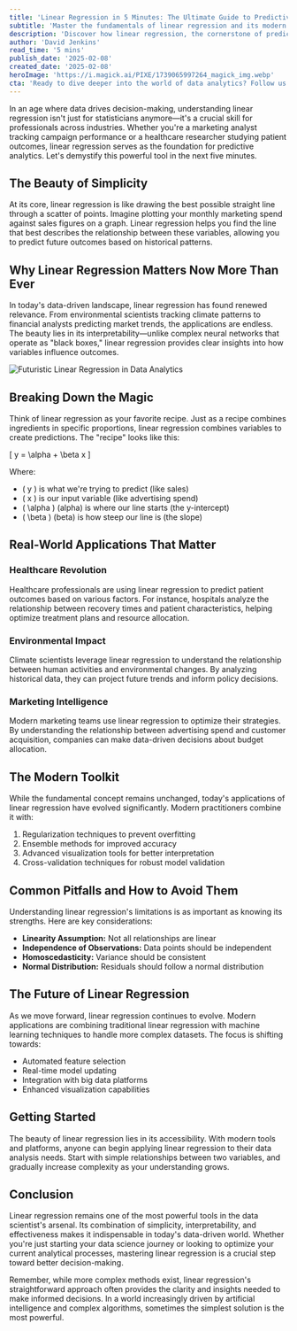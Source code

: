 ```yaml
---
title: 'Linear Regression in 5 Minutes: The Ultimate Guide to Predictive Analytics'' Most Powerful Tool'
subtitle: 'Master the fundamentals of linear regression and its modern applications in this comprehensive guide'
description: 'Discover how linear regression, the cornerstone of predictive analytics, is transforming industries from healthcare to marketing. Learn why this simple yet powerful tool remains essential in today''s data-driven world and how modern applications are evolving to meet contemporary challenges.'
author: 'David Jenkins'
read_time: '5 mins'
publish_date: '2025-02-08'
created_date: '2025-02-08'
heroImage: 'https://i.magick.ai/PIXE/1739065997264_magick_img.webp'
cta: 'Ready to dive deeper into the world of data analytics? Follow us on LinkedIn for daily insights, expert perspectives, and the latest trends in predictive modeling and data science.'
---
```


In an age where data drives decision-making, understanding linear regression isn't just for statisticians anymore—it's a crucial skill for professionals across industries. Whether you're a marketing analyst tracking campaign performance or a healthcare researcher studying patient outcomes, linear regression serves as the foundation for predictive analytics. Let's demystify this powerful tool in the next five minutes.

## The Beauty of Simplicity

At its core, linear regression is like drawing the best possible straight line through a scatter of points. Imagine plotting your monthly marketing spend against sales figures on a graph. Linear regression helps you find the line that best describes the relationship between these variables, allowing you to predict future outcomes based on historical patterns.

## Why Linear Regression Matters Now More Than Ever

In today's data-driven landscape, linear regression has found renewed relevance. From environmental scientists tracking climate patterns to financial analysts predicting market trends, the applications are endless. The beauty lies in its interpretability—unlike complex neural networks that operate as "black boxes," linear regression provides clear insights into how variables influence outcomes.

![Futuristic Linear Regression in Data Analytics](https://i.magick.ai/PIXE/1739065997264_magick_img.webp)

## Breaking Down the Magic

Think of linear regression as your favorite recipe. Just as a recipe combines ingredients in specific proportions, linear regression combines variables to create predictions. The "recipe" looks like this:

\[ y = \alpha + \beta x \]

Where:
- \( y \) is what we're trying to predict (like sales)
- \( x \) is our input variable (like advertising spend)
- \( \alpha \) (alpha) is where our line starts (the y-intercept)
- \( \beta \) (beta) is how steep our line is (the slope)

## Real-World Applications That Matter

### Healthcare Revolution
Healthcare professionals are using linear regression to predict patient outcomes based on various factors. For instance, hospitals analyze the relationship between recovery times and patient characteristics, helping optimize treatment plans and resource allocation.

### Environmental Impact
Climate scientists leverage linear regression to understand the relationship between human activities and environmental changes. By analyzing historical data, they can project future trends and inform policy decisions.

### Marketing Intelligence
Modern marketing teams use linear regression to optimize their strategies. By understanding the relationship between advertising spend and customer acquisition, companies can make data-driven decisions about budget allocation.

## The Modern Toolkit

While the fundamental concept remains unchanged, today's applications of linear regression have evolved significantly. Modern practitioners combine it with:

1. Regularization techniques to prevent overfitting
2. Ensemble methods for improved accuracy
3. Advanced visualization tools for better interpretation
4. Cross-validation techniques for robust model validation

## Common Pitfalls and How to Avoid Them

Understanding linear regression's limitations is as important as knowing its strengths. Here are key considerations:
- **Linearity Assumption:** Not all relationships are linear
- **Independence of Observations:** Data points should be independent
- **Homoscedasticity:** Variance should be consistent
- **Normal Distribution:** Residuals should follow a normal distribution

## The Future of Linear Regression

As we move forward, linear regression continues to evolve. Modern applications are combining traditional linear regression with machine learning techniques to handle more complex datasets. The focus is shifting towards:
- Automated feature selection
- Real-time model updating
- Integration with big data platforms
- Enhanced visualization capabilities

## Getting Started

The beauty of linear regression lies in its accessibility. With modern tools and platforms, anyone can begin applying linear regression to their data analysis needs. Start with simple relationships between two variables, and gradually increase complexity as your understanding grows.

## Conclusion

Linear regression remains one of the most powerful tools in the data scientist's arsenal. Its combination of simplicity, interpretability, and effectiveness makes it indispensable in today's data-driven world. Whether you're just starting your data science journey or looking to optimize your current analytical processes, mastering linear regression is a crucial step toward better decision-making.

Remember, while more complex methods exist, linear regression's straightforward approach often provides the clarity and insights needed to make informed decisions. In a world increasingly driven by artificial intelligence and complex algorithms, sometimes the simplest solution is the most powerful.